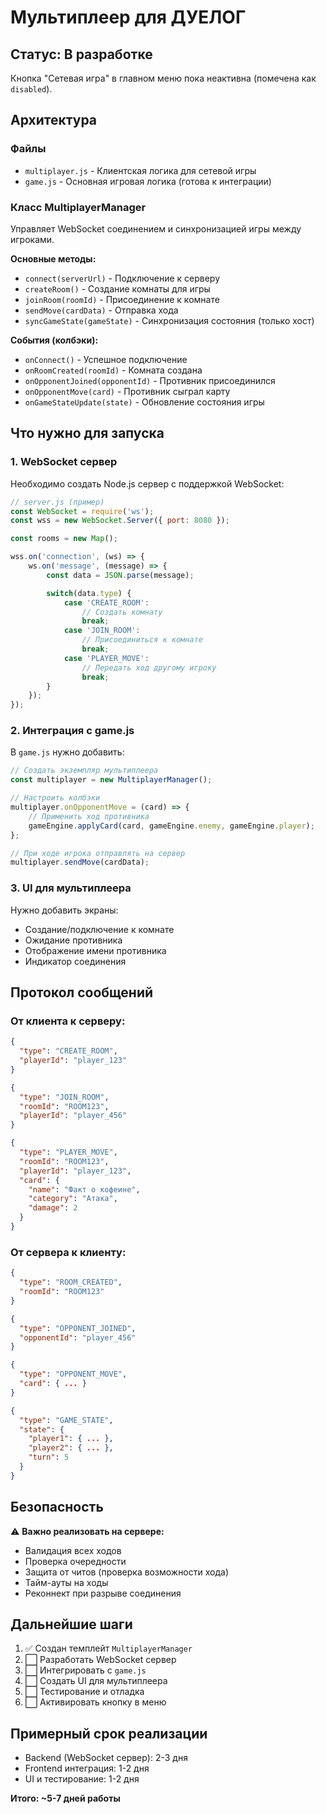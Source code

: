# Мультиплеер для ДУЕЛОГ

## Статус: В разработке

Кнопка "Сетевая игра" в главном меню пока неактивна (помечена как `disabled`).

## Архитектура

### Файлы
- `multiplayer.js` - Клиентская логика для сетевой игры
- `game.js` - Основная игровая логика (готова к интеграции)

### Класс MultiplayerManager

Управляет WebSocket соединением и синхронизацией игры между игроками.

**Основные методы:**
- `connect(serverUrl)` - Подключение к серверу
- `createRoom()` - Создание комнаты для игры
- `joinRoom(roomId)` - Присоединение к комнате
- `sendMove(cardData)` - Отправка хода
- `syncGameState(gameState)` - Синхронизация состояния (только хост)

**События (колбэки):**
- `onConnect()` - Успешное подключение
- `onRoomCreated(roomId)` - Комната создана
- `onOpponentJoined(opponentId)` - Противник присоединился
- `onOpponentMove(card)` - Противник сыграл карту
- `onGameStateUpdate(state)` - Обновление состояния игры

## Что нужно для запуска

### 1. WebSocket сервер

Необходимо создать Node.js сервер с поддержкой WebSocket:

```javascript
// server.js (пример)
const WebSocket = require('ws');
const wss = new WebSocket.Server({ port: 8080 });

const rooms = new Map();

wss.on('connection', (ws) => {
    ws.on('message', (message) => {
        const data = JSON.parse(message);

        switch(data.type) {
            case 'CREATE_ROOM':
                // Создать комнату
                break;
            case 'JOIN_ROOM':
                // Присоединиться к комнате
                break;
            case 'PLAYER_MOVE':
                // Передать ход другому игроку
                break;
        }
    });
});
```

### 2. Интеграция с game.js

В `game.js` нужно добавить:

```javascript
// Создать экземпляр мультиплеера
const multiplayer = new MultiplayerManager();

// Настроить колбэки
multiplayer.onOpponentMove = (card) => {
    // Применить ход противника
    gameEngine.applyCard(card, gameEngine.enemy, gameEngine.player);
};

// При ходе игрока отправлять на сервер
multiplayer.sendMove(cardData);
```

### 3. UI для мультиплеера

Нужно добавить экраны:
- Создание/подключение к комнате
- Ожидание противника
- Отображение имени противника
- Индикатор соединения

## Протокол сообщений

### От клиента к серверу:
```json
{
  "type": "CREATE_ROOM",
  "playerId": "player_123"
}

{
  "type": "JOIN_ROOM",
  "roomId": "ROOM123",
  "playerId": "player_456"
}

{
  "type": "PLAYER_MOVE",
  "roomId": "ROOM123",
  "playerId": "player_123",
  "card": {
    "name": "Факт о кофеине",
    "category": "Атака",
    "damage": 2
  }
}
```

### От сервера к клиенту:
```json
{
  "type": "ROOM_CREATED",
  "roomId": "ROOM123"
}

{
  "type": "OPPONENT_JOINED",
  "opponentId": "player_456"
}

{
  "type": "OPPONENT_MOVE",
  "card": { ... }
}

{
  "type": "GAME_STATE",
  "state": {
    "player1": { ... },
    "player2": { ... },
    "turn": 5
  }
}
```

## Безопасность

⚠️ **Важно реализовать на сервере:**
- Валидация всех ходов
- Проверка очередности
- Защита от читов (проверка возможности хода)
- Тайм-ауты на ходы
- Реконнект при разрыве соединения

## Дальнейшие шаги

1. ✅ Создан темплейт `MultiplayerManager`
2. ⬜ Разработать WebSocket сервер
3. ⬜ Интегрировать с `game.js`
4. ⬜ Создать UI для мультиплеера
5. ⬜ Тестирование и отладка
6. ⬜ Активировать кнопку в меню

## Примерный срок реализации

- Backend (WebSocket сервер): 2-3 дня
- Frontend интеграция: 1-2 дня
- UI и тестирование: 1-2 дня

**Итого: ~5-7 дней работы**
